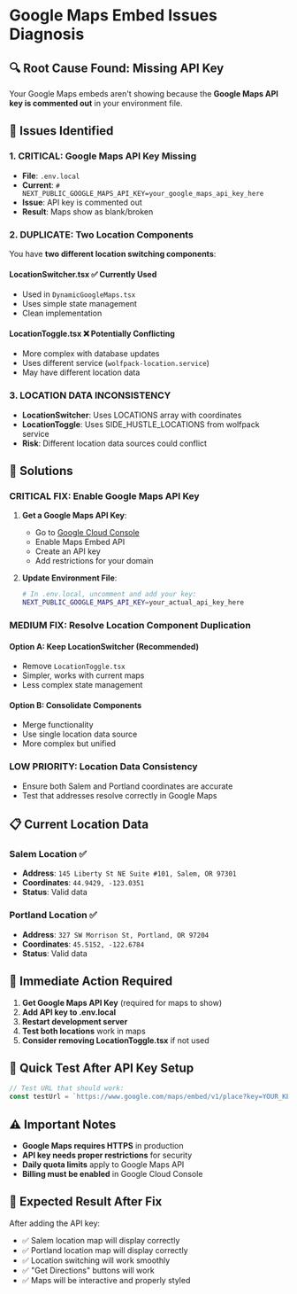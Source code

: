 # Google Maps Embed Issues Diagnosis

## 🔍 **Root Cause Found: Missing API Key**

Your Google Maps embeds aren't showing because the **Google Maps API key is commented out** in your environment file.

## 📍 **Issues Identified**

### **1. CRITICAL: Google Maps API Key Missing**
- **File**: `.env.local`
- **Current**: `# NEXT_PUBLIC_GOOGLE_MAPS_API_KEY=your_google_maps_api_key_here`
- **Issue**: API key is commented out
- **Result**: Maps show as blank/broken

### **2. DUPLICATE: Two Location Components**
You have **two different location switching components**:

#### **LocationSwitcher.tsx** ✅ **Currently Used**
- Used in `DynamicGoogleMaps.tsx`
- Uses simple state management
- Clean implementation

#### **LocationToggle.tsx** ❌ **Potentially Conflicting**
- More complex with database updates
- Uses different service (`wolfpack-location.service`)
- May have different location data

### **3. LOCATION DATA INCONSISTENCY**
- **LocationSwitcher**: Uses LOCATIONS array with coordinates
- **LocationToggle**: Uses SIDE_HUSTLE_LOCATIONS from wolfpack service
- **Risk**: Different location data sources could conflict

## 🔧 **Solutions**

### **CRITICAL FIX: Enable Google Maps API Key**

1. **Get a Google Maps API Key**:
   - Go to [Google Cloud Console](https://console.cloud.google.com/)
   - Enable Maps Embed API
   - Create an API key
   - Add restrictions for your domain

2. **Update Environment File**:
   ```bash
   # In .env.local, uncomment and add your key:
   NEXT_PUBLIC_GOOGLE_MAPS_API_KEY=your_actual_api_key_here
   ```

### **MEDIUM FIX: Resolve Location Component Duplication**

#### **Option A: Keep LocationSwitcher (Recommended)**
- Remove `LocationToggle.tsx` 
- Simpler, works with current maps
- Less complex state management

#### **Option B: Consolidate Components**
- Merge functionality
- Use single location data source
- More complex but unified

### **LOW PRIORITY: Location Data Consistency**
- Ensure both Salem and Portland coordinates are accurate
- Test that addresses resolve correctly in Google Maps

## 📋 **Current Location Data**

### **Salem Location** ✅
- **Address**: `145 Liberty St NE Suite #101, Salem, OR 97301`
- **Coordinates**: `44.9429, -123.0351`
- **Status**: Valid data

### **Portland Location** ✅  
- **Address**: `327 SW Morrison St, Portland, OR 97204`
- **Coordinates**: `45.5152, -122.6784`
- **Status**: Valid data

## 🎯 **Immediate Action Required**

1. **Get Google Maps API Key** (required for maps to show)
2. **Add API key to .env.local** 
3. **Restart development server**
4. **Test both locations** work in maps
5. **Consider removing LocationToggle.tsx** if not used

## 🔄 **Quick Test After API Key Setup**

```typescript
// Test URL that should work:
const testUrl = `https://www.google.com/maps/embed/v1/place?key=YOUR_KEY&q=145%20Liberty%20St%20NE%20Suite%20%23101%2C%20Salem%2C%20OR%2097301&zoom=15`;
```

## ⚠️ **Important Notes**

- **Google Maps requires HTTPS** in production
- **API key needs proper restrictions** for security
- **Daily quota limits** apply to Google Maps API
- **Billing must be enabled** in Google Cloud Console

## 🎉 **Expected Result After Fix**

After adding the API key:
- ✅ Salem location map will display correctly
- ✅ Portland location map will display correctly  
- ✅ Location switching will work smoothly
- ✅ "Get Directions" buttons will work
- ✅ Maps will be interactive and properly styled